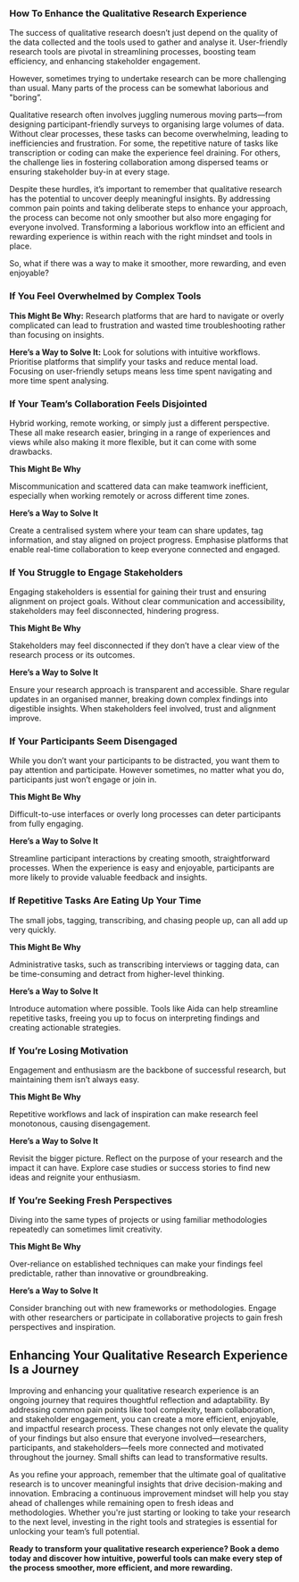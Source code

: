### <a id="_k9mddzxvq98t"></a>__How To Enhance the Qualitative Research Experience__

The success of qualitative research doesn’t just depend on the quality of the data collected and the tools used to gather and analyse it\. User\-friendly research tools are pivotal in streamlining processes, boosting team efficiency, and enhancing stakeholder engagement\.

However, sometimes trying to undertake research can be more challenging than usual\. Many parts of the process can be somewhat laborious and "boring”\. 

Qualitative research often involves juggling numerous moving parts—from designing participant\-friendly surveys to organising large volumes of data\. Without clear processes, these tasks can become overwhelming, leading to inefficiencies and frustration\. For some, the repetitive nature of tasks like transcription or coding can make the experience feel draining\. For others, the challenge lies in fostering collaboration among dispersed teams or ensuring stakeholder buy\-in at every stage\.

Despite these hurdles, it’s important to remember that qualitative research has the potential to uncover deeply meaningful insights\. By addressing common pain points and taking deliberate steps to enhance your approach, the process can become not only smoother but also more engaging for everyone involved\. Transforming a laborious workflow into an efficient and rewarding experience is within reach with the right mindset and tools in place\.

So, what if there was a way to make it smoother, more rewarding, and even enjoyable?

### <a id="_bbe7s1ewiyzi"></a>__If You Feel Overwhelmed by Complex Tools__

__This Might Be Why:__ Research platforms that are hard to navigate or overly complicated can lead to frustration and wasted time troubleshooting rather than focusing on insights\.

__Here’s a Way to Solve It:__ Look for solutions with intuitive workflows\. Prioritise platforms that simplify your tasks and reduce mental load\. Focusing on user\-friendly setups means less time spent navigating and more time spent analysing\.

### <a id="_sb5o08thuz3q"></a>__If Your Team’s Collaboration Feels Disjointed__

Hybrid working, remote working, or simply just a different perspective\. These all make research easier, bringing in a range of experiences and views while also making it more flexible, but it can come with some drawbacks\.

__This Might Be Why__

Miscommunication and scattered data can make teamwork inefficient, especially when working remotely or across different time zones\.

__Here’s a Way to Solve It__

Create a centralised system where your team can share updates, tag information, and stay aligned on project progress\. Emphasise platforms that enable real\-time collaboration to keep everyone connected and engaged\.

### <a id="_iv919qccgw8z"></a>__If You Struggle to Engage Stakeholders__

Engaging stakeholders is essential for gaining their trust and ensuring alignment on project goals\. Without clear communication and accessibility, stakeholders may feel disconnected, hindering progress\.

__This Might Be Why__

Stakeholders may feel disconnected if they don’t have a clear view of the research process or its outcomes\.

__Here’s a Way to Solve It__

Ensure your research approach is transparent and accessible\. Share regular updates in an organised manner, breaking down complex findings into digestible insights\. When stakeholders feel involved, trust and alignment improve\.

### <a id="_lg6f04ekp6um"></a>__If Your Participants Seem Disengaged__

While you don’t want your participants to be distracted, you want them to pay attention and participate\. However sometimes, no matter what you do, participants just won’t engage or join in\. 

__This Might Be Why__

 Difficult\-to\-use interfaces or overly long processes can deter participants from fully engaging\.

__Here’s a Way to Solve It__

Streamline participant interactions by creating smooth, straightforward processes\. When the experience is easy and enjoyable, participants are more likely to provide valuable feedback and insights\.

### <a id="_dfj1yln507hr"></a>__If Repetitive Tasks Are Eating Up Your Time__

The small jobs, tagging, transcribing, and chasing people up, can all add up very quickly\.

__This Might Be Why__

 Administrative tasks, such as transcribing interviews or tagging data, can be time\-consuming and detract from higher\-level thinking\.

__Here’s a Way to Solve It__

Introduce automation where possible\. Tools like Aida can help streamline repetitive tasks, freeing you up to focus on interpreting findings and creating actionable strategies\.

### <a id="_behkol3r7ulm"></a>__If You’re Losing Motivation__

Engagement and enthusiasm are the backbone of successful research, but maintaining them isn’t always easy\.

__This Might Be Why__

Repetitive workflows and lack of inspiration can make research feel monotonous, causing disengagement\.

__Here’s a Way to Solve It__

Revisit the bigger picture\. Reflect on the purpose of your research and the impact it can have\. Explore case studies or success stories to find new ideas and reignite your enthusiasm\.

### <a id="_ntiitvp5zovr"></a>__If You’re Seeking Fresh Perspectives__

Diving into the same types of projects or using familiar methodologies repeatedly can sometimes limit creativity\.

__This Might Be Why__

Over\-reliance on established techniques can make your findings feel predictable, rather than innovative or groundbreaking\.

__Here’s a Way to Solve It__

Consider branching out with new frameworks or methodologies\. Engage with other researchers or participate in collaborative projects to gain fresh perspectives and inspiration\.

## <a id="_yjvb23kx37tt"></a>Enhancing Your Qualitative Research Experience Is a Journey

Improving and enhancing your qualitative research experience is an ongoing journey that requires thoughtful reflection and adaptability\. By addressing common pain points like tool complexity, team collaboration, and stakeholder engagement, you can create a more efficient, enjoyable, and impactful research process\. These changes not only elevate the quality of your findings but also ensure that everyone involved—researchers, participants, and stakeholders—feels more connected and motivated throughout the journey\. Small shifts can lead to transformative results\.

As you refine your approach, remember that the ultimate goal of qualitative research is to uncover meaningful insights that drive decision\-making and innovation\. Embracing a continuous improvement mindset will help you stay ahead of challenges while remaining open to fresh ideas and methodologies\. Whether you're just starting or looking to take your research to the next level, investing in the right tools and strategies is essential for unlocking your team’s full potential\.

__Ready to transform your qualitative research experience? Book a demo today and discover how intuitive, powerful tools can make every step of the process smoother, more efficient, and more rewarding\.__

